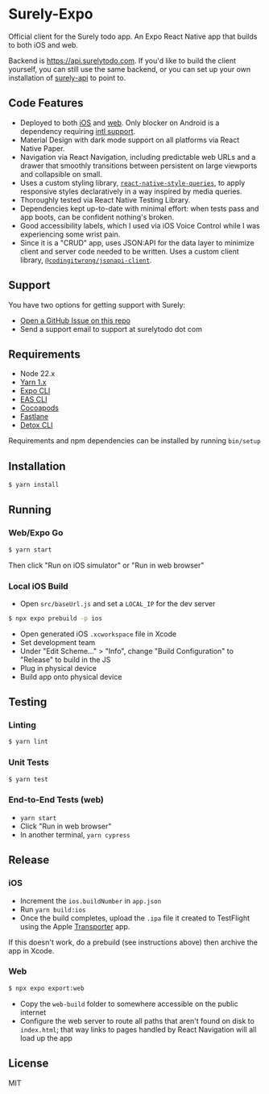 # Surely-Expo

Official client for the Surely todo app. An Expo React Native app that builds to both iOS and web.

Backend is <https://api.surelytodo.com>. If you'd like to build the client yourself, you can still use the same backend, or you can set up your own installation of [surely-api](https://github.com/CodingItWrong/surely-api) to point to.

## Code Features

- Deployed to both [iOS](https://apps.apple.com/us/app/surely/id1586633713) and [web](https://surelytodo.com). Only blocker on Android is a dependency requiring [intl support](https://github.com/web-ridge/react-native-paper-dates#android-caveats).
- Material Design with dark mode support on all platforms via React Native Paper.
- Navigation via React Navigation, including predictable web URLs and a drawer that smoothly transitions between persistent on large viewports and collapsible on small.
- Uses a custom styling library, [`react-native-style-queries`](https://github.com/bignerdranch/BNR-react-native-style-queries), to apply responsive styles declaratively in a way inspired by media queries.
- Thoroughly tested via React Native Testing Library.
- Dependencies kept up-to-date with minimal effort: when tests pass and app boots, can be confident nothing's broken.
- Good accessibility labels, which I used via iOS Voice Control while I was experiencing some wrist pain.
- Since it is a "CRUD" app, uses JSON:API for the data layer to minimize client and server code needed to be written. Uses a custom client library, [`@codingitwrong/jsonapi-client`](https://github.com/CodingItWrong/jsonapi-client/).

## Support

You have two options for getting support with Surely:

- [Open a GitHub Issue on this repo](https://github.com/CodingItWrong/surely-expo/issues)
- Send a support email to support at surelytodo dot com

## Requirements

- Node 22.x
- [Yarn 1.x](https://yarnpkg.com/en/docs/install)
- [Expo CLI](https://docs.expo.dev/get-started/installation/)
- [EAS CLI](https://docs.expo.dev/build/setup/#1-install-the-latest-eas-cli)
- [Cocoapods](https://guides.cocoapods.org/using/getting-started.html#installation)
- [Fastlane](https://docs.fastlane.tools/getting-started/ios/setup/)
- [Detox CLI](https://wix.github.io/Detox/docs/introduction/getting-started/#1-command-line-tools-detox-cli)

Requirements and npm dependencies can be installed by running `bin/setup`

## Installation

```bash
$ yarn install
```

## Running

### Web/Expo Go

```bash
$ yarn start
```

Then click "Run on iOS simulator" or "Run in web browser"

### Local iOS Build

- Open `src/baseUrl.js` and set a `LOCAL_IP` for the dev server

```bash
$ npx expo prebuild -p ios
```

- Open generated iOS `.xcworkspace` file in Xcode
- Set development team
- Under "Edit Scheme…" > "Info", change "Build Configuration" to "Release" to build in the JS
- Plug in physical device
- Build app onto physical device

## Testing

### Linting

```bash
$ yarn lint
```

### Unit Tests

```bash
$ yarn test
```

### End-to-End Tests (web)

- `yarn start`
- Click "Run in web browser"
- In another terminal, `yarn cypress`

## Release

### iOS

- Increment the `ios.buildNumber` in `app.json`
- Run `yarn build:ios`
- Once the build completes, upload the `.ipa` file it created to TestFlight using the Apple [Transporter](https://apps.apple.com/us/app/transporter/id1450874784?mt=12) app.

If this doesn't work, do a prebuild (see instructions above) then archive the app in Xcode.

### Web

```bash
$ npx expo export:web
```

- Copy the `web-build` folder to somewhere accessible on the public internet
- Configure the web server to route all paths that aren't found on disk to `index.html`; that way links to pages handled by React Navigation will all load up the app

## License

MIT
